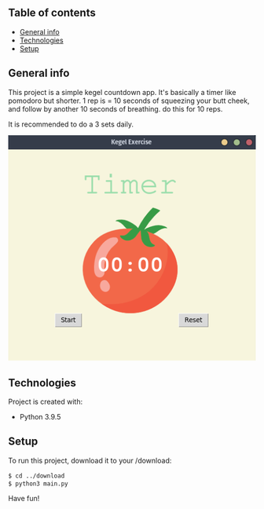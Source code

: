 ## Table of contents
* [General info](#general-info)
* [Technologies](#technologies)
* [Setup](#setup)

## General info
This project is a simple kegel countdown app. It's basically a timer like pomodoro but shorter.
1 rep is = 10 seconds of squeezing your butt cheek, and follow by another 10 seconds of breathing.
do this for 10 reps.

It is recommended to do a 3 sets daily.

![name-of-you-image](https://github.com/ocean-vinz/Python-Kegel-App/blob/master/Kegel-Screen-Shot.png?raw=true)

## Technologies
Project is created with:
* Python 3.9.5
	
## Setup
To run this project, download it to your /download:

```
$ cd ../download
$ python3 main.py 
```

Have fun!
